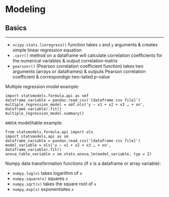 # Modeling

## Basics

---

- `scipy.stats.linregress()` function takes `x` and `y` arguments & creates simple linear regression equation
- `.corr()` method on a dataframe will calculate correlation coefficients for the numerical variables & output correlation matrix
- `pearsonr()` (Pearson correlation coefficient function) takes two arguments (arrays or dataframes) & outputs Pearson correlation coefficient & correspondign two-tailed p-value

Multiple regression model example:

    import statsmodels.formula.api as smf
    dataframe_variable = pandas.read_csv('[dataframe csv file]')
    multiple_regression_model = smf.ols('y ~ x1 + x2 + x3 … + xn', dataframe_variable).fit()
    multiple_regression_model.summary()

`ANOVA` model/table example:

    from statsmodels.formula.api import ols
    import statsmodels.api as sm
    dataframe_variable = pandas.read_csv('[dataframe csv file]')
    model_variable = ols('y ~ x1 + x2 + x3 … + xn', dataframe_variable).fit()
    anova_table_variable = sm.stats.anova_lm(model_variable, typ = 2)

Numpy data transformation functions (if x is a dataframe or array variable):

- `numpy.log(x)` takes logarithm of `x`
- `numpy.square(x)` squares `x`
- `numpy.sqrt(x)` takes the square root of `x`
- `numpy.exp(x)` exponentiates `x`
